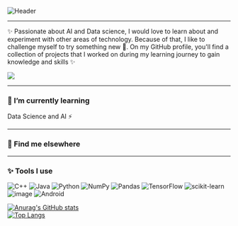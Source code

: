 ![Header](./[github-header-image.png])
*****
 ✨     Passionate about AI and Data science, I would love to learn about and experiment with other areas of technology.
       Because of that, I like to challenge myself to try something new 🚀. On my GitHub profile, you'll find a collection 
                  of projects that I worked on during my learning journey to gain knowledge and skills    ✨

  ![](https://komarev.com/ghpvc/?username=RahafLog&color=ff69b4&style=flat-square&label=PROFILE+VIEWS)
*****
### 🌱 I’m currently learning
Data Science and AI ⚡

*****
### 💬 Find me elsewhere 


*****
### ✨ Tools I use

![C++](https://img.shields.io/badge/c++-%2300599C.svg?style=for-the-badge&logo=c%2B%2B&logoColor=white)
![Java](https://img.shields.io/badge/java-%23ED8B00.svg?style=for-the-badge&logo=openjdk&logoColor=white)
![Python](https://img.shields.io/badge/python-3670A0?style=for-the-badge&logo=python&logoColor=ffdd54)
![NumPy](https://img.shields.io/badge/numpy-%23013243.svg?style=for-the-badge&logo=numpy&logoColor=white)
![Pandas](https://img.shields.io/badge/pandas-%23150458.svg?style=for-the-badge&logo=pandas&logoColor=white)
![TensorFlow](https://img.shields.io/badge/TensorFlow-%23FF6F00.svg?style=for-the-badge&logo=TensorFlow&logoColor=white)
![scikit-learn](https://img.shields.io/badge/scikit--learn-%23F7931E.svg?style=for-the-badge&logo=scikit-learn&logoColor=white) ![image](https://github.com/RahafLog/RahafLog/assets/98055470/d07f729e-c6e8-467f-babd-d194922c10d4)
![Android](https://img.shields.io/badge/Android-3DDC84?style=for-the-badge&logo=android&logoColor=white)

[![Anurag's GitHub stats](https://github-readme-stats.vercel.app/api?username=RahafLog&show_icons=true&theme=tokyonight)](https://github.com/RahafLog/github-readme-stats)   
  [![Top Langs](https://github-readme-stats.vercel.app/api/top-langs/?username=RahafLog&size_weight=0.2&count_weight=0.2&theme=tokyonight)](https://github.com/RahafLog/github-readme-stats)
<!--
**RahafLog/RahafLog** is a ✨ _special_ ✨ repository because its `README.md` (this file) appears on your GitHub profile.

Here are some ideas to get you started:

- 🔭 I’m currently training on Sdaia  
- 🌱 I’m currently learning AI and Data Science
- 👯 I’m looking to collaborate on ...
- 🤔 I’m looking for help with ...
- 💬 Ask me about ...
- 📫 How to reach me: ...
- 😄 Pronouns: ...
- ⚡ Fun fact: ...
-->

